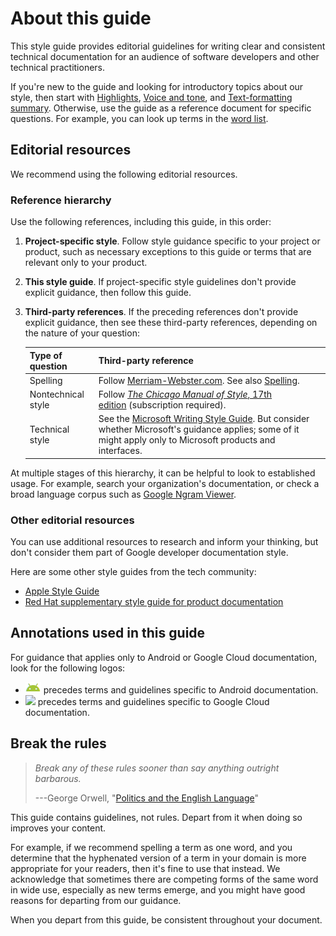 # About this guide

This style guide provides editorial guidelines for writing clear and consistent technical documentation for an audience of software developers and other technical practitioners.

If you're new to the guide and looking for introductory topics about our style, then start with [Highlights](highlights.md), [Voice and tone](tone.md), and [Text-formatting summary](text-formatting.md). Otherwise, use the guide as a reference document for specific questions. For example, you can look up terms in the [word list](https://developers.google.com/style/word-list).

## Editorial resources

We recommend using the following editorial resources.

### Reference hierarchy

Use the following references, including this guide, in this order:

1. **Project-specific style**. Follow style guidance specific to your project or product, such as necessary exceptions to this guide or terms that are relevant only to your product.
2. **This style guide**. If project-specific style guidelines don't provide explicit guidance, then follow this guide.

3. **Third-party references**. If the preceding references don't provide explicit guidance, then see these third-party references, depending on the nature of your question:

    | Type of question | Third-party reference |
    | --- |  --- |
    | Spelling | Follow [Merriam-Webster.com](https://www.merriam-webster.com/). See also [Spelling](https://developers.google.com/style/spelling). |
    | Nontechnical style | Follow [*The Chicago Manual of Style*, 17th edition](https://www.chicagomanualofstyle.org/home.html) (subscription required). |
    | Technical style | See the [Microsoft Writing Style Guide](https://docs.microsoft.com/style-guide/welcome/). But consider whether Microsoft's guidance applies; some of it might apply only to Microsoft products and interfaces. |

At multiple stages of this hierarchy, it can be helpful to look to established usage. For example, search your organization's documentation, or check a broad language corpus such as [Google Ngram Viewer](https://books.google.com/ngrams/).

### Other editorial resources

You can use additional resources to research and inform your thinking, but don't consider them part of Google developer documentation style.

Here are some other style guides from the tech community:

- [Apple Style Guide](https://help.apple.com/applestyleguide/)
- [Red Hat supplementary style guide for product documentation](https://redhat-documentation.github.io/supplementary-style-guide/)

## Annotations used in this guide

For guidance that applies only to Android or Google Cloud documentation, look for the following logos:

- ![](images/android.png) precedes terms and guidelines specific to Android documentation.
- ![](https://www.gstatic.com/images/branding/productlogos/google_cloud/v8/web-24dp/logo_google_cloud_color_1x_web_24dp.png) precedes terms and guidelines specific to Google Cloud documentation.

## Break the rules

> *Break any of these rules sooner than say anything outright barbarous.*
>
> ---George Orwell, "[Politics and the English Language](https://www.orwellfoundation.com/the-orwell-foundation/orwell/essays-and-other-works/politics-and-the-english-language/)"

This guide contains guidelines, not rules. Depart from it when doing so improves your content.

For example, if we recommend spelling a term as one word, and you determine that the hyphenated version of a term in your domain is more appropriate for your readers, then it's fine to use that instead. We acknowledge that sometimes there are competing forms of the same word in wide use, especially as new terms emerge, and you might have good reasons for departing from our guidance.

When you depart from this guide, be consistent throughout your document.